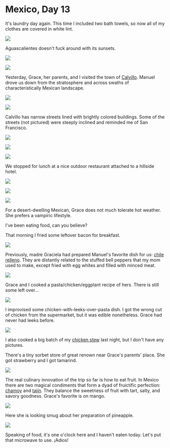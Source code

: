 Mexico, Day 13
==============
It's laundry day again.  This time I included two bath towels, so now all of
my clothes are covered in white lint.

![](../site/mexico_19a_small.jpg)

Aguascalientes doesn't fuck around with its sunsets.

![](../site/mexico_19b_small.jpg) <!-- mirror sunset -->

![](../site/mexico_20_small.jpg) <!-- street sunset -->

Yesterday, Grace, her parents, and I visited the town of [Calvillo][1].
Manuel drove us down from the stratosphere and across swaths of
characteristically Mexican landscape.

![](../site/mexico_21_small.jpg) <!-- road -->

![](../site/mexico_22_small.jpg) <!-- more road -->

Calvillo has narrow streets lined with brightly colored buildings.  Some of
the streets (not pictured) were steeply inclined and reminded me of San
Francisco.

![](../site/mexico_23_small.jpg) <!-- Calvillo street -->

![](../site/mexico_24_small.jpg) <!-- Calvillo colors -->

![](../site/mexico_25_small.jpg) <!-- Calvillo view -->

We stopped for lunch at a nice outdoor restaurant attached to a hillside hotel.

![](../site/mexico_26a_small.jpg) <!-- drinks -->

![](../site/mexico_26b_small.jpg) <!-- hotel -->

![](../site/mexico_27_small.jpg) <!-- Grace swing -->

For a desert-dwelling Mexican, Grace does not much tolerate hot weather.  She
prefers a vampiric lifestyle.

I've been eating food, can you believe?

That morning I fried some leftover bacon for breakfast.

![](../site/mexico_28_small.jpg)

Previously, madre Graciela had prepared Manuel's favorite dish for us:
[chile relleno][2].  They are distantly related to the stuffed bell peppers
that my mom used to make, except fried with egg whites and filled with
minced meat.

![](../site/mexico_29_small.jpg)

Grace and I cooked a pasta/chicken/eggplant recipe of hers. There is still
some left over...

![](../site/mexico_30_small.jpg)

I improvised some chicken-with-leeks-over-pasta dish.  I got the wrong cut of
chicken from the supermarket, but it was edible nonetheless.  Grace had never
had leeks before.

![](../site/mexico_31_small.jpg)

I also cooked a big batch of my [chicken stew][3] last night, but I don't
have any pictures.

There's a tiny sorbet store of great renown near Grace's parents' place. She
got strawberry and I got tamarind.

![](../site/mexico_32_small.jpg)

The real culinary innovation of the trip so far is how to eat fruit.  In Mexico
there are two magical condiments that form a dyad of fruictific perfection:
[chamoy][4] and [tajín][5].  They balance the sweetness of fruit with tart,
salty, and savory goodness.  Grace's favorite is on mango.

![](../site/mexico_33_small.jpg)

Here she is looking smug about her preparation of pineapple.

![](../site/mexico_34_small.jpg)

Speaking of food, it's one o'clock here and I haven't eaten today.  Let's put
that microwave to use.  ¡Adios!

[1]: https://en.wikipedia.org/wiki/Calvillo
[2]: https://en.wikipedia.org/wiki/Chile_relleno
[3]: https://www.littlebroken.com/one-pot-chicken-stew/
[4]: https://en.wikipedia.org/wiki/Chamoy
[5]: https://en.wikipedia.org/wiki/Taj%C3%ADn_(seasoning)
